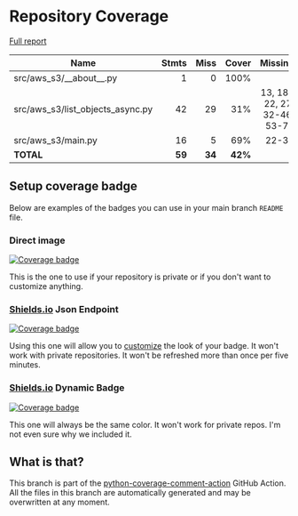 # Repository Coverage

[Full report](https://htmlpreview.github.io/?https://github.com/andgineer/aws-s3/blob/python-coverage-comment-action-data/htmlcov/index.html)

| Name                                |    Stmts |     Miss |   Cover |   Missing |
|------------------------------------ | -------: | -------: | ------: | --------: |
| src/aws\_s3/\_\_about\_\_.py        |        1 |        0 |    100% |           |
| src/aws\_s3/list\_objects\_async.py |       42 |       29 |     31% |13, 18-22, 27, 32-46, 53-74 |
| src/aws\_s3/main.py                 |       16 |        5 |     69% |     22-31 |
|                           **TOTAL** |   **59** |   **34** | **42%** |           |


## Setup coverage badge

Below are examples of the badges you can use in your main branch `README` file.

### Direct image

[![Coverage badge](https://raw.githubusercontent.com/andgineer/aws-s3/python-coverage-comment-action-data/badge.svg)](https://htmlpreview.github.io/?https://github.com/andgineer/aws-s3/blob/python-coverage-comment-action-data/htmlcov/index.html)

This is the one to use if your repository is private or if you don't want to customize anything.

### [Shields.io](https://shields.io) Json Endpoint

[![Coverage badge](https://img.shields.io/endpoint?url=https://raw.githubusercontent.com/andgineer/aws-s3/python-coverage-comment-action-data/endpoint.json)](https://htmlpreview.github.io/?https://github.com/andgineer/aws-s3/blob/python-coverage-comment-action-data/htmlcov/index.html)

Using this one will allow you to [customize](https://shields.io/endpoint) the look of your badge.
It won't work with private repositories. It won't be refreshed more than once per five minutes.

### [Shields.io](https://shields.io) Dynamic Badge

[![Coverage badge](https://img.shields.io/badge/dynamic/json?color=brightgreen&label=coverage&query=%24.message&url=https%3A%2F%2Fraw.githubusercontent.com%2Fandgineer%2Faws-s3%2Fpython-coverage-comment-action-data%2Fendpoint.json)](https://htmlpreview.github.io/?https://github.com/andgineer/aws-s3/blob/python-coverage-comment-action-data/htmlcov/index.html)

This one will always be the same color. It won't work for private repos. I'm not even sure why we included it.

## What is that?

This branch is part of the
[python-coverage-comment-action](https://github.com/marketplace/actions/python-coverage-comment)
GitHub Action. All the files in this branch are automatically generated and may be
overwritten at any moment.